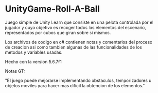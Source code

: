 # UnityGame-Roll-A-Ball
Juego simple de Unity Learn que consiste en una pelota controlada por el jugador y cuyo objetivo es recoger todos los elementos del escenario, representados por cubos que giran sobre si mismos.

Los archivos de codigo en c# contienen notas y comentarios del proceso de creacion asi como tambien algunas de las funcionalidades de los metodos y variables usadas.


Hecho con la version 5.6.7f1

Notas GT:

"El juego puede mejorarse implementando obstaculos, temporizadores u objetos moviles para hacer mas dificil la obtencion de los elementos."
